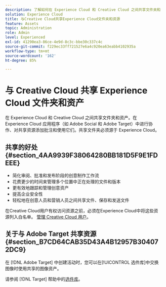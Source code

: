 ```yaml
---
description: 了解如何在 Experience Cloud 和 Creative Cloud 之间共享文件夹和资源。
solution: Experience Cloud
title: 与Creative Cloud共享Experience Cloud文件夹和资源
feature: Assets
topic: Administration
role: Admin
level: Experienced
exl-id: 41290ea3-86ce-4e9d-8c3c-bbe30c337c4c
source-git-commit: f229ec33ff721527e6a4c920ea63eabb4102935a
workflow-type: tm+mt
source-wordcount: '162'
ht-degree: 85%

---
```


# 与 Creative Cloud 共享 Experience Cloud 文件夹和资产

在 Experience Cloud 和 Creative Cloud 之间共享文件夹和资产。在 Experience Cloud 应用程序（如 Adobe Social 和 Adobe Target）中进行协作、对共享资源添加批注和使用它们。共享文件夹必须源于 Experience Cloud。

## 共享的好处 {#section_4AA9939F38064280BB181D5F9E1FDEEE}

* 简化审阅、批准和发布阶段的创意制作工作流
* 花费更少的时间来管理多个位置中正在处理的文件和版本
* 更有效地跟踪和管理创意资产
* 提高企业安全性
* 轻松地在创意人员和营销人员之间共享文件、保存和发送文件

在Creative Cloud用户有权访问资源之前，必须在Experience Cloud中将这些资源列入白名单。 [管理 Creative Cloud 用户](t-admin-add-cc-user.md#task_F36D4F1D49B44F09A54F7371810D2752)。

## 关于与 Adobe Target 共享资源 {#section_B7CD64CAB35D43A4B12957B304072DC9}

在 [!DNL Adobe Target] 中创建活动时，您可以在[!UICONTROL 选件库]中交换图像时使用共享的图像资产。

请参阅 [!DNL Target] 帮助中的[选件库](https://experienceleague.adobe.com/docs/target/using/experiences/offers/manage-content.html?lang=zh-Hans)。
